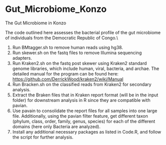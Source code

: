 # Gut_Microbiome_Konzo
The Gut Microbiome in Konzo

The code outlined here assesses the bacterial profile of the gut microbiome of individuals from the Democratic Republic of Congo.\

1. Run BMtagger.sh to remove human reads using hg38. 
2. Run skewer.sh on the fastq files to remove Illumina sequencing adapters. 
3. Run Kraken2.sh on the fastq post skewer using Kraken2 standard genome libraries, which include human, viral, bacteria, and archae. The detailed manual for the program can be found here: https://github.com/DerrickWood/kraken2/wiki/Manual
4. Run Bracken.sh on the classified reads from Kraken2 for secondary analysis.
5. Extract the Braken files that in Kraken report format (will be in the input folder) for downstream analysis in R since they are compatible with pavian. 
6. Use pavain to consolidate the report files for all samples into one large file. Additionally, using the pavian filter feature, get different taxon (phylum, class, order, family, genus, species) for each of the different domains (here only Bacteria are analyzed). 
7. Install any additional necessary packages as listed in Code.R, and follow the script for further analysis. 
